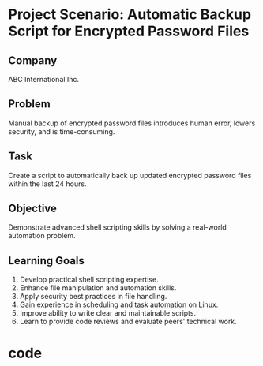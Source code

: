 # Project Scenario: Automatic Backup Script for Encrypted Password Files

## Company
ABC International Inc.

## Problem
Manual backup of encrypted password files introduces human error, lowers security, and is time-consuming.

## Task
Create a script to automatically back up updated encrypted password files within the last 24 hours.

## Objective
Demonstrate advanced shell scripting skills by solving a real-world automation problem.

## Learning Goals
1. Develop practical shell scripting expertise.
2. Enhance file manipulation and automation skills.
3. Apply security best practices in file handling.
4. Gain experience in scheduling and task automation on Linux.
5. Improve ability to write clear and maintainable scripts.
6. Learn to provide code reviews and evaluate peers' technical work.

# code

